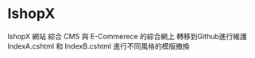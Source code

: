 # IshopX
IshopX 網站 綜合 CMS 與 E-Commerece 的綜合網上 轉移到Github進行維護 IndexA.cshtml 和 IndexB.cshtml 進行不同風格的模版撤換

